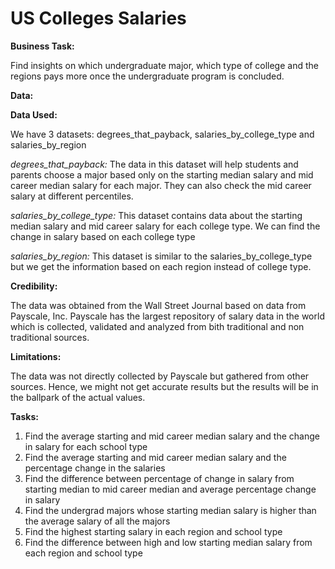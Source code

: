 # US Colleges Salaries

**Business Task:**

Find insights on which undergraduate major, which type of college and the regions pays more once the undergraduate program is concluded.

**Data:**

**Data Used:**

We have 3 datasets: degrees_that_payback, salaries_by_college_type and salaries_by_region

*degrees_that_payback:* The data in this dataset will help students and parents choose a major based only on the starting median salary and mid career median salary for each major. They can also check the mid career salary at different percentiles.

*salaries_by_college_type:* This dataset contains data about the starting median salary and mid career salary for each college type. We can find the change in salary based on each college type

*salaries_by_region:* This dataset is similar to the salaries_by_college_type but we get the information based on each region instead of college type.

**Credibility:**

The data was obtained from the Wall Street Journal based on data from Payscale, Inc. Payscale has the largest repository of salary data in the world which is collected, validated and analyzed from bith traditional and non traditional sources.

**Limitations:**

The data was not directly collected by Payscale but gathered from other sources. Hence, we might not get accurate results but the results will be in the ballpark of the actual values.

**Tasks:**
1. Find the average starting and mid career median salary and the change in salary for each school type
2. Find the average starting and mid career median salary and the percentage change in the salaries
3. Find the difference between percentage of change in salary from starting median to mid career median and average percentage change in salary
4. Find the undergrad majors whose starting median salary is higher than the average salary of all the majors
5. Find the highest starting salary in each region and school type
6. Find the difference between high and low starting median salary from each region and school type
